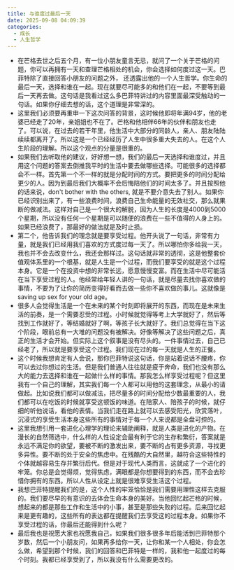 ```yaml
---
title: 与谁度过最后一天
date: 2025-09-08 04:09:39
categories:
  - 成长
  - 人生哲学
---
```

- 在芒格去世之后五个月，有一位小朋友童言无忌，就问了一个关于芒格的问题，你可以再拥有一天和查理芒格相处的机会，你会选择如何度过这一天。巴菲特除了直接回答小朋友的问题之外， 还透露出他的一个人生哲学。你生命的最后一天，选择和谁在一起。现在就要尽可能多的和他们在一起，不要等到最后一天再去做。这句话是我看过这么多巴菲特讲过的内容里面最深受触动的一句话。如果你仔细去想的话，这个道理是非常深的。
- 这里我们必须要再重申一下这次问答的背景，这时候他即将年满94岁，他的老婆已经走了20年，亲姐姐也不在了。芒格和他相伴66年的伙伴和朋友也走了。可以说，在过去的若干年里，他生活中大部分的同龄人，亲人、朋友陆陆续续都离开了。所以这是一个已经经历了人生中很多重大失去的人。在这个人生阶段的理解。所以这个观点的分量是很重的。
- 如果我们去听取他的建议，好好想一想，我们的最后一天选择和谁度过，并且用这个问题的答案去倒推我平时的生活中要去做哪些选择。可能很多的选择都会不一样。首先第一个不一样的就是分配时间的方式。要把更多的时间分配给更少的人。因为到最后我们大概率不会后悔陪他们的时间太多了。并且按照他的话来说，don't bother with the others, 就是不要介意失去了别人。如果你已经识别出来了，有一些浪费时间，浪费自己生命能量的无效社交，那么就果断的做减法。这样对自己是一个很大的解脱，因为人生的长度是4000到5000个星期，所以没有任何一个星期是可以随便的浪费在一些不值得的人身上的。如果已经浪费了，那最好的做法就是及时止损。
- 第二个，他告诉我们的理念就是要享受过程。他开头说了一句话，非常有力量，就是我们已经用我们喜欢的方式度过每一天了。所以哪怕你多给我一天，我也并不会去改变什么，我还会那样过。这句话就非常的透彻，这是他整套价值观体系里的一个根基，就是人生是一个过程，而我们要享受的就是这个过程本身。它是一个在投资中想的非常长远，愿意慢慢变富。而在生活中尽可能活在当下享受过程的人。他经常给年轻人讲的一句话，就是尽量去找你喜欢做的事情，不要为了让你的简历变得好看而去做一些你不喜欢做的事儿。这就像是saving up sex for your old age。
- 很多人会觉得生活是一个在未来的某个时刻即将展开的东西，而现在是未来生活的前奏，是一个需要忍受的过程。小时候就觉得等考上大学就好了，然后等找到工作就好了，等结婚就好了啊，等孩子长大就好了。我们总觉得在当下这个阶段，眼前总有一大堆的问题没有被解决。好像等解决了这些问题之后，真正的生活才会开始。但实际上这个叙事是没有尽头的。一件事情过去，自己已经老了，所以就是要享受这个过程。我们现在过的每一天就是人生的正餐。
- 这个时候我想肯定有人会说，那你巴菲特说这句话，你是站着说话不腰疼，你可以去过你想过的生活。但是我们普通人往往就是疲于奔命，我们也没有那么大的能力去选择和谁在一起做什么样的事情。那我怎么样享受过程呢？但这里我有一个自己的理解，其实我们每一个人都可以用他的这套理念，从最小的请做起。比如说我们都可以做减法，把尽量多的时间分配给少数最重要的人，我们都可以在吃饭的时候就享受这顿饭的味道。在陪家人、陪孩子的时候，就仔细的听他说话，看他的表情。当我们走在路上就可以去感受阳光，欣赏落叶，沉浸式的享受生活本身这些所有的事情对于每一个人来说都是全盘可控的。
- 这里我想引用一套进化心理学的理论来辅助阐释，就是人类是进化的产物。在漫长的自然筛选中，什么样的人性设定会最有利于它的生存和繁衍，答案就是永远不满足你的欲望，要被不断的激发出来，要不断的占有更多资源，寻找更多异性。要不断的处于安全的焦虑中。在残酷的大自然里，越符合这些特性的个体就越容易生存并繁衍后代。但是对于现代人类而言，这就成了一个进化的牢笼。你总是会觉得烦，觉得焦虑，满眼都是你想要得到的东西，而不会去珍惜你拥有的东西。所以人性从设定上就是很难享受生活这个过程。
- 我想巴菲特提醒我们的是，这个人性的牢笼恰恰是我们需要用理性这样去克服的。我们要尽早的有意识的去体会生命本身的美好。当他回忆起芒格的时候，想起来的都是那些工作和生活中的小事，甚至是那些失败的过程。后来回忆起来是更有趣的，这些所有的表达都在提醒我们去享受这的过程本身。如果你不享受过程的话，你最后还能得到什么呢？
- 最后我也是祝愿大家也祝愿我自己，如果我们很多很多年后能活到巴菲特那个岁数，然后一个小朋友问，如果再多给你一天，让你和某一个人相处，你会怎么做，希望到那个时候，我们的回答和巴菲特是一样的，我和他一起度过的每个时刻。我都已经享受到了，所以我没有什么需要更改的。
